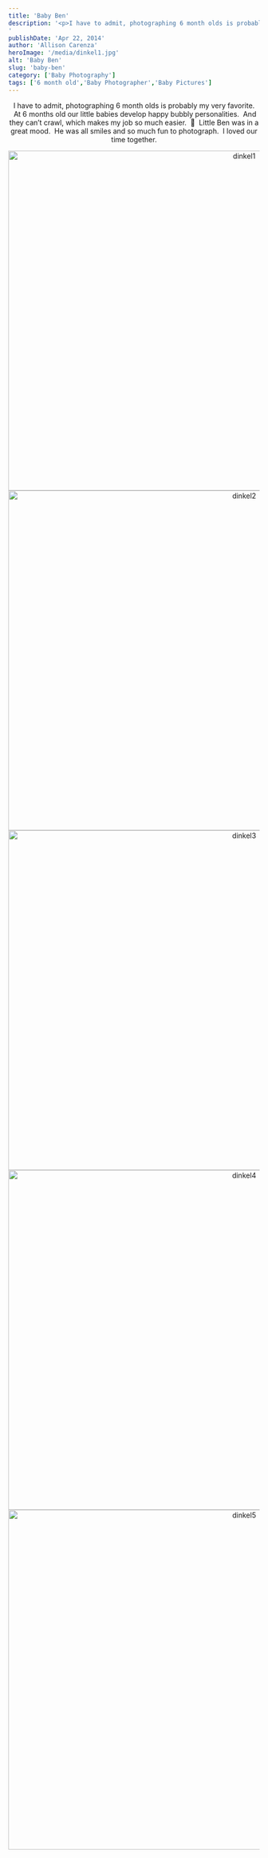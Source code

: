 ```yaml
---
title: 'Baby Ben'
description: '<p>I have to admit, photographing 6 month olds is probably my very favorite.  At 6 months old our little babies [&hellip;]</p>
'
publishDate: 'Apr 22, 2014'
author: 'Allison Carenza'
heroImage: '/media/dinkel1.jpg'
alt: 'Baby Ben'
slug: 'baby-ben'
category: ['Baby Photography']
tags: ['6 month old','Baby Photographer','Baby Pictures']
---
```


<p style="text-align: center;">I have to admit, photographing 6 month olds is probably my very favorite.  At 6 months old our little babies develop happy bubbly personalities.  And they can&#8217;t crawl, which makes my job so much easier.  🙂  Little Ben was in a great mood.  He was all smiles and so much fun to photograph.  I loved our time together.</p>
<p style="text-align: center;"><img class="aligncenter size-full wp-image-5033" alt="dinkel1" src="/media/dinkel1.jpg" width="930" height="680" srcset="/media/dinkel1.jpg 930w, /media/dinkel1-300x219.jpg 300w, /media/dinkel1-768x562.jpg 768w" sizes="(max-width: 930px) 100vw, 930px" /> <img class="aligncenter size-full wp-image-5034" alt="dinkel2" src="/media/dinkel2.jpg" width="930" height="680" srcset="/media/dinkel2.jpg 930w, /media/dinkel2-300x219.jpg 300w, /media/dinkel2-768x562.jpg 768w" sizes="(max-width: 930px) 100vw, 930px" /> <img class="aligncenter size-full wp-image-5035" alt="dinkel3" src="/media/dinkel3.jpg" width="930" height="680" srcset="/media/dinkel3.jpg 930w, /media/dinkel3-300x219.jpg 300w, /media/dinkel3-768x562.jpg 768w" sizes="(max-width: 930px) 100vw, 930px" /> <img class="aligncenter size-full wp-image-5036" alt="dinkel4" src="/media/dinkel4.jpg" width="930" height="680" srcset="/media/dinkel4.jpg 930w, /media/dinkel4-300x219.jpg 300w, /media/dinkel4-768x562.jpg 768w" sizes="(max-width: 930px) 100vw, 930px" /> <img class="aligncenter size-full wp-image-5037" alt="dinkel5" src="/media/dinkel5.jpg" width="930" height="680" srcset="/media/dinkel5.jpg 930w, /media/dinkel5-300x219.jpg 300w, /media/dinkel5-768x562.jpg 768w" sizes="(max-width: 930px) 100vw, 930px" /></p>
